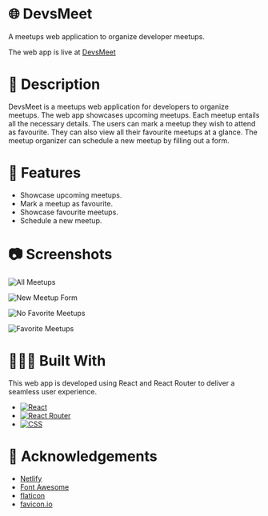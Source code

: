 # 🌐 DevsMeet

A meetups web application to organize developer meetups.

The web app is live at [DevsMeet](https://soft-nasturtium-17701b.netlify.app/)

# 📃 Description

DevsMeet is a meetups web application for developers to organize meetups.
The web app showcases upcoming meetups. Each meetup entails all the necessary details.
The users can mark a meetup they wish to attend as favourite. They can also view all their favourite meetups at a glance.
The meetup organizer can schedule a new meetup by filling out a form.

# 🎯 Features

* Showcase upcoming meetups.
* Mark a meetup as favourite.
* Showcase favourite meetups.
* Schedule a new meetup.

# 📷 Screenshots

![All Meetups](https://user-images.githubusercontent.com/74660692/203370663-34a9b7ce-5129-4164-9057-974cced7a525.png)


![New Meetup Form](https://user-images.githubusercontent.com/74660692/203371076-57490858-3e33-4e2f-8dd7-05c8c13835cc.png)


![No Favorite Meetups](https://user-images.githubusercontent.com/74660692/203371359-1a62e36b-ab06-4bf9-878a-c2b1b44880f8.png)


![Favorite Meetups](https://user-images.githubusercontent.com/74660692/203371235-652d780d-3c78-40c9-bef3-7024c0f8a89d.png)

# 👨🏻‍💻 Built With

This web app is developed using React and React Router to deliver a seamless user experience.

* [![React][react-shield]][react-url]
* [![React Router][react-router-shield]][react-router-url]
* [![CSS][css-shield]][css-url]

# 📝 Acknowledgements

* [Netlify](https://www.netlify.com/)
* [Font Awesome](https://fontawesome.com)
* [flaticon](https://www.flaticon.com/)
* [favicon.io](https://favicon.io/)

<!-- REFERENCE VARIABLES -->
[react-shield]: https://img.shields.io/badge/react-%2320232a.svg?style=for-the-badge&logo=react&logoColor=%2361DAFB
[react-url]: https://reactjs.org/
[react-router-shield]: https://img.shields.io/badge/React_Router-CA4245?style=for-the-badge&logo=react-router&logoColor=white
[react-router-url]: https://reactrouter.com/en/main
[css-shield]: https://img.shields.io/badge/css3-%231572B6.svg?style=for-the-badge&logo=css3&logoColor=white
[css-url]: https://www.w3.org/Style/CSS/Overview.en.html

